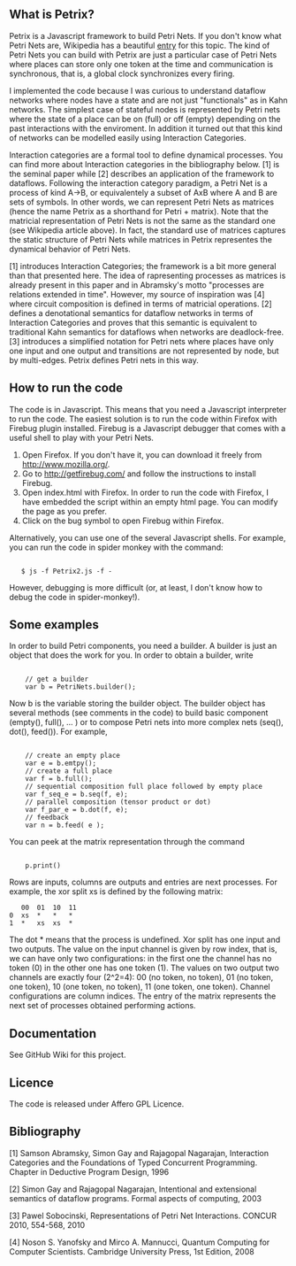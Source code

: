 ## What is Petrix?

Petrix is a Javascript framework to build Petri Nets. If you don't know what Petri Nets are, Wikipedia has a beautiful [entry](http://en.wikipedia.org/wiki/Petri_net) for this topic.
The kind of Petri Nets you can build with Petrix are just a particular case of Petri Nets where places can store only one token at the time and communication is synchronous, that is, a global clock synchronizes every firing.

I implemented the code because I was curious to understand dataflow networks where nodes have a state and are not just "functionals" as in Kahn networks. The simplest case of stateful nodes is represented by Petri nets where the state of a place can be on (full) or off (empty) depending on the past interactions with the enviroment. In addition it turned out that this kind of networks can be modelled easily using Interaction Categories.

Interaction categories are a formal tool to define dynamical processes. You can find more about Interaction categories in the bibliography below. [1] is the seminal paper while [2] describes an application of the framework to dataflows. 
Following the interaction category paradigm, a Petri Net is a process of kind A->B, or equivalentely a subset of AxB where A and B are sets of symbols. In other words, we can represent Petri Nets as matrices (hence the name Petrix as a shorthand for Petri + matrix). Note that the matricial representation of Petri Nets is not the same as the standard one (see Wikipedia article above). In fact, the standard use of matrices captures the static structure of Petri Nets while matrices in Petrix representes the dynamical behavior of Petri Nets.

[1] introduces Interaction Categories; the framework is a bit more general than that presented here. The idea of rapresenting processes as matrices is already present in this paper and in Abramsky's motto "processes are relations extended in time". However, my source of inspiration was [4] where circuit composition is defined in terms of matricial operations.
[2] defines a denotational semantics for dataflow networks in terms of Interaction Categories and proves that this semantic is equivalent to traditional Kahn semantics for dataflows when networks are deadlock-free.
[3] introduces a simplified notation for Petri nets where places have only one input and one output and transitions are not represented by node, but by multi-edges. Petrix defines Petri nets in this way.

## How to run the code

The code is in Javascript. This means that you need a Javascript interpreter to run the code.
The easiest solution is to run the code within Firefox with Firebug plugin installed.
Firebug is a Javascript debugger that comes with a useful shell to play with your Petri Nets.

1. Open Firefox. If you don't have it, you can download it freely from http://www.mozilla.org/.
2. Go to http://getfirebug.com/ and follow the instructions to install Firebug.
3. Open index.html with Firefox. In order to run the code with Firefox, I have embedded the script within an empty html page. You can modify the page as you prefer.
4. Click on the bug symbol to open Firebug within Firefox.

Alternatively, you can use one of the several Javascript shells. For example, you can run the code in spider monkey with the command:

<pre><code>
   $ js -f Petrix2.js -f -
</code></pre>
	
	
However, debugging is more difficult (or, at least, I don't know how to debug the code in spider-monkey!).	

## Some examples

In order to build Petri components, you need a builder. A builder is just an object that does the work for you. In order to obtain a builder, write

<pre><code>
   	// get a builder
	var b = PetriNets.builder();
</code></pre>
	
	
Now b is the variable storing the builder object. The builder object has several methods (see comments in the code) to build basic component (empty(), full(), ... ) or to compose Petri nets into more complex nets (seq(), dot(), feed()). For example,

<pre><code>
	// create an empty place
	var e = b.emtpy();
	// create a full place
	var f = b.full();
	// sequential composition full place followed by empty place
	var f_seq_e = b.seq(f, e);
	// parallel composition (tensor product or dot)
	var f_par_e = b.dot(f, e);
	// feedback
	var n = b.feed( e );
</code></pre>	


You can peek at the matrix representation through the command

<pre><code>
    p.print()
</code></pre>

Rows are inputs, columns are outputs and entries are next processes. For example, the xor split xs is defined by the following matrix:

       00  01  10  11
    0  xs  *   *   *
    1  *   xs  xs  *

The dot * means that the process is undefined. Xor split has one input and two outputs. The value on the input channel is given by row index, that is, we can have only two configurations: in the first one the channel has no token (0) in the other one has one token (1). The values on two output two channels are exactly four (2^2=4): 00 (no token, no token), 01 (no token, one token), 10 (one token, no token), 11 (one token, one token). Channel configurations are column indices. The entry of the matrix represents the next set of processes obtained performing actions.

## Documentation

See GitHub Wiki for this project.

## Licence

The code is released under Affero GPL Licence.

## Bibliography

[1] Samson Abramsky, Simon Gay and Rajagopal Nagarajan,
Interaction Categories and the Foundations of Typed Concurrent Programming.
Chapter in Deductive Program Design,
1996

[2] Simon Gay and Rajagopal Nagarajan,
Intentional and extensional semantics of dataflow programs.
Formal aspects of computing,
2003

[3] Pawel Sobocinski, 
Representations of Petri Net Interactions. 
CONCUR 2010, 554-568, 
2010

[4] Noson S. Yanofsky and Mirco A. Mannucci,
Quantum Computing for Computer Scientists.
Cambridge University Press,
1st Edition,
2008
